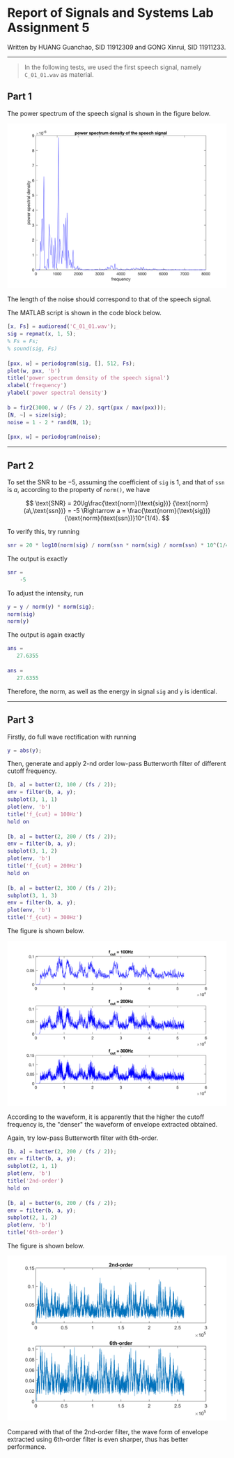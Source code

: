 # Report of Signals and Systems Lab Assignment 5

Written by HUANG Guanchao, SID 11912309 and GONG Xinrui, SID 11911233.

---

> In the following tests, we used the first speech signal, namely `C_01_01.wav` as material.

## Part 1

The power spectrum of the speech signal is shown in the figure below.

![Figure 5-1](https://raw.githubusercontent.com/SamuelHuang2019/SigSys-lab/master/figures/A5_1.png)

The length of the noise should correspond to that of the speech signal.

The MATLAB script is shown in the code block below.

```matlab
[x, Fs] = audioread('C_01_01.wav');
sig = repmat(x, 1, 5);
% Fs = Fs;
% sound(sig, Fs)

[pxx, w] = periodogram(sig, [], 512, Fs);
plot(w, pxx, 'b')
title('power spectrum density of the speech signal')
xlabel('frequency')
ylabel('power spectral density')

b = fir2(3000, w / (Fs / 2), sqrt(pxx / max(pxx)));
[N, ~] = size(sig);
noise = 1 - 2 * rand(N, 1);

[pxx, w] = periodogram(noise);
```

---

## Part 2

To set the SNR to be $-5$, assuming the coefficient of `sig` is $1$, and that of `ssn` is $a$, according to the property of `norm()`, we have

$$
\text{SNR} =
20\lg\frac{\text{norm}(\text{sig})}
{\text{norm}(a\,\text{ssn})} =
-5 \Rightarrow
a =
\frac{\text{norm}(\text{sig})}
{\text{norm}(\text{ssn})}10^{1/4}.
$$

To verify this, try running

```matlab
snr = 20 * log10(norm(sig) / norm(ssn * norm(sig) / norm(ssn) * 10^(1/4)))
```

The output is exactly

```matlab
snr =
    -5
```

To adjust the intensity, run

```matlab
y = y / norm(y) * norm(sig);
norm(sig)
norm(y)
```

The output is again exactly

```matlab
ans =
   27.6355

ans =
   27.6355
```

Therefore, the norm, as well as the energy in signal `sig` and `y` is identical.

---

## Part 3

Firstly, do full wave rectification with running

```matlab
y = abs(y);
```

Then, generate and apply 2-nd order low-pass Butterworth filter of different cutoff frequency.

```matlab
[b, a] = butter(2, 100 / (fs / 2));
env = filter(b, a, y);
subplot(3, 1, 1)
plot(env, 'b')
title('f_{cut} = 100Hz')
hold on

[b, a] = butter(2, 200 / (fs / 2));
env = filter(b, a, y);
subplot(3, 1, 2)
plot(env, 'b')
title('f_{cut} = 200Hz')
hold on

[b, a] = butter(2, 300 / (fs / 2));
subplot(3, 1, 3)
env = filter(b, a, y);
plot(env, 'b')
title('f_{cut} = 300Hz')
```

The figure is shown below.

![Figure 5-2](https://raw.githubusercontent.com/SamuelHuang2019/SigSys-lab/master/figures/A5_2.png)

According to the waveform, it is apparently that the higher the cutoff frequency is, the "denser" the waveform of envelope extracted obtained.

Again, try low-pass Butterworth filter with 6th-order.

```matlab
[b, a] = butter(2, 200 / (fs / 2));
env = filter(b, a, y);
subplot(2, 1, 1)
plot(env, 'b')
title('2nd-order')
hold on

[b, a] = butter(6, 200 / (fs / 2));
env = filter(b, a, y);
subplot(2, 1, 2)
plot(env, 'b')
title('6th-order')
```

The figure is shown below.

![Figure 5-3](https://raw.githubusercontent.com/SamuelHuang2019/SigSys-lab/master/figures/A5_3.png)

Compared with that of the 2nd-order filter, the wave form of envelope extracted using 6th-order filter is even sharper, thus has better performance.

